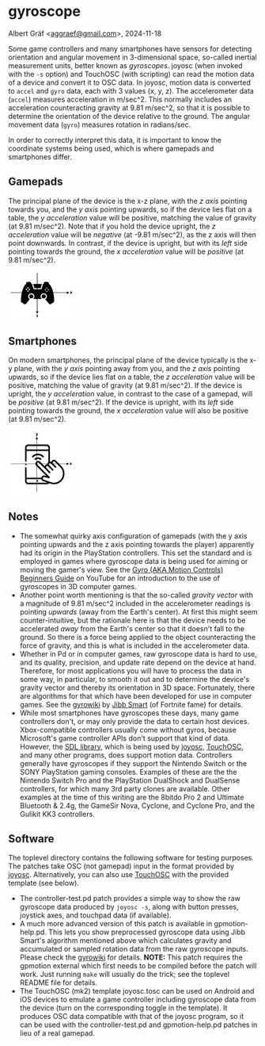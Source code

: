 # gyroscope

Albert Gräf \<<aggraef@gmail.com>\>, 2024-11-18

Some game controllers and many smartphones have sensors for detecting orientation and angular movement in 3-dimensional space, so-called inertial measurement units, better known as *gyroscopes*. joyosc (when invoked with the `-s` option) and TouchOSC (with scripting) can read the motion data of a device and convert it to OSC data. In joyosc, motion data is converted to `accel` and `gyro` data, each with 3 values (x, y, z). The accelerometer data (`accel`) measures acceleration in m/sec^2. This normally includes an acceleration counteracting gravity at 9.81 m/sec^2, so that it is possible to determine the orientation of the device relative to the ground. The angular movement data (`gyro`) measures rotation in radians/sec.

In order to correctly interpret this data, it is important to know the coordinate systems being used, which is where gamepads and smartphones differ.

## Gamepads

The principal plane of the device is the x-z plane, with the *z axis* pointing towards you, and the *y axis* pointing upwards, so if the device lies flat on a table, the *y acceleration* value will be positive, matching the value of gravity (at 9.81 m/sec^2). Note that if you hold the device upright, the *z acceleration* value will be *negative* (at -9.81 m/sec^2), as the z axis will then point downwards. In contrast, if the device is upright, but with its *left* side pointing towards the ground, the *x acceleration* value will be *positive* (at 9.81 m/sec^2).

<img src="pics/controller-axes.png" alt="Gamepad axes" style="zoom:13%;" />

## Smartphones

On modern smartphones, the principal plane of the device typically is the x-y plane, with the *y axis* pointing away from you, and the *z axis* pointing upwards, so if the device lies flat on a table, the *z acceleration* value will be positive, matching the value of gravity (at 9.81 m/sec^2). If the device is upright, the *y acceleration* value, in contrast to the case of a gamepad, will be *positive* (at 9.81 m/sec^2). If the device is upright, with its *left* side pointing towards the ground, the *x acceleration* value will also be positive (at 9.81 m/sec^2).

<img src="pics/smartphone-axes.png" alt="Smartphone axes" style="zoom:13%;" />

## Notes

- The somewhat quirky axis configuration of gamepads (with the y axis pointing upwards and the z axis pointing towards the player) apparently had its origin in the PlayStation controllers. This set the standard and is employed in games where gyroscope data is being used for aiming or moving the gamer's view. See the [Gyro (AKA Motion Controls) Beginners Guide](https://www.youtube.com/watch?v=rOybuNm9XR8) on YouTube for an introduction to the use of gyroscopes in 3D computer games.
- Another point worth mentioning is that the so-called *gravity vector* with a magnitude of 9.81 m/sec^2 included in the accelerometer readings is pointing *upwards* (away from the Earth's center). At first this might seem counter-intuitive, but the rationale here is that the device needs to be accelerated *away* from the Earth's center so that it doesn't fall to the ground. So there is a force being applied to the object counteracting the force of gravity, and this is what is included in the accelerometer data.
- Whether in Pd or in computer games, raw gyroscope data is hard to use, and its quality, precision, and update rate depend on the device at hand. Therefore, for most applications you will have to process the data in some way, in particular, to smooth it out and to determine the device's gravity vector and thereby its orientation in 3D space. Fortunately, there are algorithms for that which have been developed for use in computer games. See the [gyrowiki](http://gyrowiki.jibbsmart.com/) by [Jibb Smart](https://www.jibbsmart.com/) (of Fortnite fame) for details.
- While most smartphones have gyroscopes these days, many game controllers don't, or may only provide the data to certain host devices. Xbox-compatible controllers usually come without gyros, because Microsoft's game controller APIs don't support that kind of data. However, the [SDL library](https://github.com/libsdl-org/SDL), which is being used by [joyosc](https://github.com/danomatika/joyosc), [TouchOSC](https://hexler.net/touchosc), and many other programs, does support motion data. Controllers generally have gyroscopes if they support the Nintendo Switch or the SONY PlayStation gaming consoles. Examples of these are the the Nintendo Switch Pro and the PlayStation DualShock and DualSense controllers, for which many 3rd party clones are available. Other examples at the time of this writing are the 8bitdo Pro 2 and Ultimate Bluetooth & 2.4g, the GameSir Nova, Cyclone, and Cyclone Pro, and the Gulikit KK3 controllers.

## Software

The toplevel directory contains the following software for testing purposes. The patches take OSC (not gamepad) input in the format provided by [joyosc](https://github.com/danomatika/joyosc). Alternatively, you can also use [TouchOSC](https://hexler.net/touchosc) with the provided template (see below).

- The controller-test.pd patch provides a simple way to show the raw gyroscope data produced by `joyosc -s`, along with button presses, joystick axes, and touchpad data (if available).
- A much more advanced version of this patch is available in gpmotion-help.pd. This lets you show preprocessed gyroscope data using Jibb Smart's algorithm mentioned above which calculates gravity and accumulated or sampled rotation data from the raw gyroscope inputs. Please check the [gyrowiki](http://gyrowiki.jibbsmart.com/) for details. **NOTE:** This patch requires the gpmotion external which first needs to be compiled before the patch will work. Just running `make` will usually do the trick; see the toplevel README file for details.
- The TouchOSC (mk2) template joyosc.tosc can be used on Android and iOS devices to emulate a game controller including gyroscope data from the device (turn on the corresponding toggle in the template). It produces OSC data compatible with that of the joyosc program, so it can be used with the controller-test.pd and gpmotion-help.pd patches in lieu of a real gamepad.
